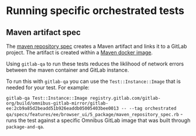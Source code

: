 # Running specific orchestrated tests

## Maven artifact spec

The [maven repository spec](https://gitlab.com/gitlab-org/gitlab/-/blob/master/qa/qa/specs/features/ee/browser_ui/5_package/maven_repository_spec.rb) creates a Maven artifact and links it to a GitLab project. The artifact is created within a [Maven docker image](https://gitlab.com/gitlab-org/gitlab/-/blob/master/qa/qa/service/docker_run/maven.rb#L8).

Using `gitlab-qa` to run these tests reduces the liklihood of network errors between the maven container and GitLab instance.

To run this with `gitlab-qa` you can use the `Test::Instance::Image` that is needed for your test. For example:

`gitlab-qa Test::Instance::Image registry.gitlab.com/gitlab-org/build/omnibus-gitlab-mirror/gitlab-ee:2cb9a85d2beadd51b926eaddb05005403bee0013 -- --tag orchestrated qa/specs/features/ee/browser_ui/5_package/maven_repository_spec.rb` - runs the test against a specific Omnibus GitLab image that was built through `package-and-qa`.
